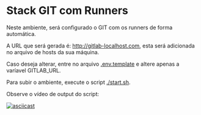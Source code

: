 # Stack GIT com Runners

Neste ambiente, será configurado o GIT com os runners de forma automática.

A URL que será gerada é: http://gitlab-localhost.com, esta será adicionada no arquivo de hosts da sua máquina.

Caso deseja alterar, entre no arquivo [.env.template](.env.template) e altere apenas a varíavel GITLAB_URL.

Para subir o ambiente, execute o script [./start.sh](start.sh).

Observe o vídeo de output do script:

[![asciicast](https://asciinema.org/a/1yVl2YXrofoGLtzgrQxnAI8UP.svg?autoplay=1)](https://asciinema.org/a/1yVl2YXrofoGLtzgrQxnAI8UP?autoplay=1)